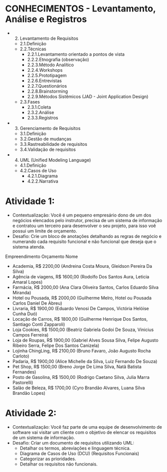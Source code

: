 # CONHECIMENTOS - Levantamento, Análise e Registros
- 2. Levantamento de Requisitos
	- 2.1.Definição
	- 2.2.Técnicas
		- 2.2.1.Levantamento orientado a pontos de vista
		- 2.2.2.Etnografia (observação)
		- 2.2.3.Método Analítico
		- 2.2.4.Workshops
		- 2.2.5.Prototipagem
		- 2.2.6.Entrevistas
		- 2.2.7.Questionários
		- 2.2.8.Brainstorming
		- 2.2.9.Métodos Sistêmicos (JAD - Joint Application Design)
	- 2.3.Fases
		- 2.3.1.Coleta
		- 2.3.2.Análise
		- 2.3.3.Registros
- 3. Gerenciamento de Requisitos
	- 3.1.Definição
	- 3.2.Gestão de mudanças
	- 3.3.Rastreabilidade de requisitos
	- 3.4.Validação de requisitos
- 4. UML (Unified Modeling Language)
	- 4.1.Definição
	- 4.2.Casos de Uso
		- 4.2.1.Diagrama
		- 4.2.2.Narrativa

# Atividade 1:
- Contextualização: Você é um pequeno empresário dono de um dos negócios elencados pelo instrutor, precisa de um sistema de informação e contratou um terceiro para desenvolver o seu projeto, para isso voê possui um limite de orçamento.
- Desafio: Crie um bloco de anotações detalhando as regras de negócio e numerando cada requisito funcional e não funcional que deseja que o sistema atenda.

Empreendimento	Orçamento	Nome
- Academia,	R$ 2200,00	(Andreina Costa Moura, Gleidson Pereira Da Silva)
- Agência de viagens,	R$	1600,00	(Rodolfo Dos Santos Aura, Leticia Amaral Lopes)
- Farmácia,	R$	2000,00	(Ana Clara Oliveira Santos, Carlos Eduardo Silva Miranda)
- Hotel ou Pousada,	R$	2000,00	(Guilherme Melro, Hotel ou Pousada		Carlos Daniel De Abreu)
- Livraria,	R$	1900,00	(Eduardo Venosi De Campos, Victória Helóise Cunha Duó)
- Locação de Carros,	R$	1800,00	(Guilherme Henrique Dos Santos, Santiago Conti Zapparoli)
- Loja Cookies,	R$	1500,00	(Beatriz Gabriela Godoi De Souza, Vinicius Campos Ferreira)
- Loja de Roupas,	R$	1900,00	(Gabriel Alves Sousa Silva, Felipe Augusto Ribeiro Serra, Felipe Dos Santos Canizela)
- Lojinha ChingLing,	R$	2100,00	(Bruno Favaro, João Augusto Rocha Carloto)
- Padaria,	R$	1900,00	(Alice Michelle da Silva, Luiz Fernando De Souza)
- Pet Shop,	R$	1500,00	(Breno Jorge De Lima Silva, Natã Batista Fernandes)
- Posto de Gasolina,	R$	1500,00	(Rodrigo Caetano Silva, Julia Marra Pastorelli)
- Salão de Beleza,	R$	1700,00	(Cyro Brandão Alvares, Luana Silva Brandão Lopes)

# Atividade 2:
- Contextualização: Você faz parte de uma equipe de desenvolvimento de software vai visitar um cliente com o objetivo de elencar os requisitos de um sistema de informação.
- Desafio: Criar um documento de requisitos utilizando UML:
	- Detalhar os termos, abreviações e linguagem técnica.
	- Diagrama de Casos de Uso (DCU) (Requisitos Funcionais)
	- Categorizar as prioridades.
	- Detalhar os requisitos não funcionais.